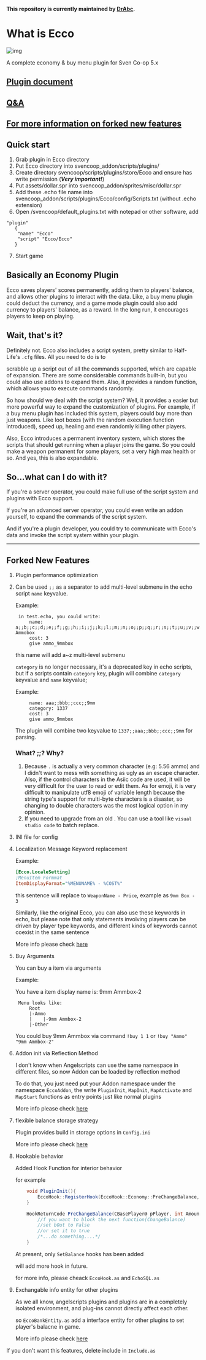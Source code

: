 **This repository is currently maintained by [DrAbc](https://github.com/DrAbcrealone).**

# What is Ecco

![img](https://github.com/Paranoid-AF/EccoWikiAssets/raw/master/article1.png)

A complete economy & buy menu plugin for Sven Co-op 5.x

## [Plugin document](Guidance.md)

## [Q&A](Guidance.md#qa)

## [For more information on forked new features](#forked-new-features)

## Quick start
1. Grab plugin in Ecco directory
2. Put Ecco directory into svencoop_addon/scripts/plugins/
3. Create directory svencoop/scripts/plugins/store/Ecco and ensure has write permission (***Very important!***)
4. Put assets/dollar.spr into svencoop_addon/sprites/misc/dollar.spr
5. Add these .echo file name into svencoop_addon/scripts/plugins/Ecco/config/Scripts.txt (without .echo extension)
6. Open /svencoop/default_plugins.txt with notepad or other software, add

```
"plugin"
   {
   	"name" "Ecco"
   	"script" "Ecco/Ecco"
   }
 ```
 
7. Start game

## Basically an Economy Plugin

Ecco saves players' scores permanently, adding them to players' balance, and allows other plugins to interact with the data. Like, a buy menu plugin could deduct the currency, and a game mode plugin could also add currency to players' balance, as a reward. In the long run, it encourages players to keep on playing.

## Wait, that's it?

Definitely not. Ecco also includes a script system, pretty similar to Half-Life's `.cfg` files. All you need to do is to 

scrabble up a script out of all the commands supported, which are capable of expansion. There are some considerable commands built-in, but you could also use addons to expand them. Also, it provides a random function, which allows you to execute commands randomly.

So how should we deal with the script system? Well, it provides a easier but more powerful way to expand the customization of plugins. For example, if a buy menu plugin has included this system, players could buy more than just weapons. Like loot boxes (with the random execution function introduced), speed up, healing and even randomly killing other players.

Also, Ecco introduces a permanent inventory system, which stores the scripts that should get running when a player joins the game. So you could make a weapon permanent for some players, set a very high max health or so. And yes, this is also expandable.

## So...what can I do with it?

If you're a server operator, you could make full use of the script system and plugins with Ecco support.

If you're an advanced server operator, you could even write an addon yourself, to expand the commands of the script system.

And if you're a plugin developer, you could try to communicate with Ecco's data and invoke the script system within your plugin.

-----

## Forked New Features

1. Plugin performance optimization

2. Can be used `;;` as a separator to add multi-level submenu in the echo script `name` keyvalue.
   
   Example:

        in test.echo, you could write:
            name: a;;b;;c;;d;;e;;f;;g;;h;;i;;j;;k;;l;;m;;n;;o;;p;;q;;r;;s;;t;;u;;v;;w;;x;;y;;z;;9mm Ammobox
            cost: 3
            give ammo_9mmbox
    
    this name will add a~z multi-level submenu

    `category` is no longer necessary, it's a deprecated key in echo scripts, but if a scripts contain `category` key, plugin will combine `category` keyvalue and `name` keyvalue;

    Example:

            name: aaa;;bbb;;ccc;;9mm
            category: 1337
            cost: 3
            give ammo_9mmbox
    
    The plugin will combine two keyvalue to `1337;;aaa;;bbb;;ccc;;9mm` for parsing.

    ### What? ;;? Why?
    1. Because `.` is actually a very common character (e.g: 5.56 ammo) and I didn't want to mess with something as ugly as an escape character. Also, if the control characters in the Asiic code are used, it will be very difficult for the user to read or edit them. As for emoji, it is very difficult to manipulate utf8 emoji of variable length because the string type's support for multi-byte characters is a disaster, so changing to double characters was the most logical option in my opinion.
    2. If you need to upgrade from an old . You can use a tool like `visual studio code` to batch replace.

3. INI file for config
4. Localization Message Keyword replacement
 
   Example:

    ```ini
    [Ecco.LocaleSetting]
    ;MenuItem Formmat
    ItemDisplayFormat="%MENUNAME% - %COST%"
    ```
    this sentence will replace to `WeaponName - Price`, example as `9mm Box - 3`

    Similarly, like the original Ecco, you can also use these keywords in echo, but please note that only statements involving players can be driven by player type keywords, and different kinds of keywords cannot coexist in the same sentence

    More info please check [here](Guidance.md#basic)

5. Buy Arguments

    You can buy a item via arguments

    Example:
    
    You have a item display name is: 9mm Ammbox-2

        Menu looks like:
            Root
            |-Ammo
            |    |-9mm Ammbox-2
            |-Other

    You could buy 9mm Ammbox via command `!buy 1 1` or `!buy "Ammo" "9mm Ammbox-2"`

6. Addon init via Reflection Method

    I don't know when Angelscripts can use the same namespace in different files, so now Addon can be loaded by reflection method

    To do that, you just need put your Addon namespace under the namespace `EccoAddon`, the write `PluginInit`, `MapInit`, `MapActivate` and `MapStart` functions as entry points just like normal plugins

    More info please check [here](Guidance.md#developer)

7. flexible balance storage strategy

    Plugin provides build in storage options in `Config.ini`

    More info please check [here](Guidance.md#config)
    
8. Hookable behavior

    Added Hook Function for interior behavior

    for example

    ```csharp
        void PluginInit(){
            EccoHook::RegisterHook(EccoHook::Economy::PreChangeBalance, @PreChangeBalance)
        }

        HookReturnCode PreChangeBalance(CBasePlayer@ pPlayer, int Amount, bool&out bOut){
            //f you want to block the next function(ChangeBalance)
            //set bOut to False
            //or set it to true
            /*...do something....*/
        }
    ```

    At present, only `SetBalance`  hooks has been added

    will add more hook in future.

    for more info, please cheack `EccoHook.as` and `EchoSQL.as`

9.  Exchangable info entity for other plugins

    As we all know, angelscripts plugins and plugins are in a completely isolated environment, and plug-ins cannot directly affect each other.

    so `EccoBankEntity.as` add a interface entity for other plugins to set player's balacne in game.

    More info please check [here](Guidance.md#eccobankentity)

   If you don't want this features, delete include in `Include.as`
    
